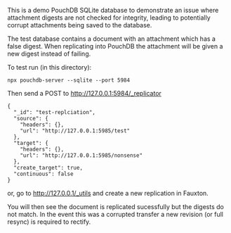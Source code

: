 This is a demo PouchDB SQLite database to demonstrate an issue where attachment digests are not checked for integrity, leading to potentially corrupt attachments being saved to the database.

The test database contains a document with an attachment which has a false digest. When replicating into PouchDB the attachment will be given a new digest instead of failing.

To test run (in this directory):

`npx pouchdb-server --sqlite --port 5984`

Then send a POST to http://127.0.0.1:5984/_replicator

```
{
  "_id": "test-replciation",
  "source": {
    "headers": {},
    "url": "http://127.0.0.1:5985/test"
  },
  "target": {
    "headers": {},
    "url": "http://127.0.0.1:5985/nonsense"
  },
  "create_target": true,
  "continuous": false
}
```

or, go to http://127.0.0.1/_utils and create a new replication in Fauxton.


You will then see the document is replicated sucessfully but the digests do not match. In the event this was a corrupted transfer a new revision (or full resync) is required to rectify.